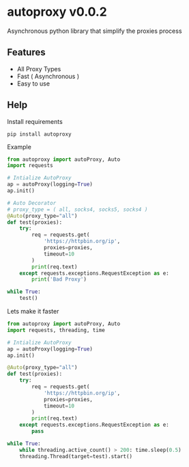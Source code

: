 # autoproxy v0.0.2
Asynchronous python library that simplify the proxies process

## Features
- All Proxy Types
- Fast ( Asynchronous )
- Easy to use

## Help

Install requirements
```
pip install autoproxy
```

Example
```python
from autoproxy import autoProxy, Auto
import requests

# Intialize AutoProxy
ap = autoProxy(logging=True)
ap.init()

# Auto Decorator
# proxy_type = ( all, socks4, socks5, socks4 )
@Auto(proxy_type="all")
def test(proxies):
    try:
        req = requests.get(
            'https://httpbin.org/ip', 
            proxies=proxies, 
            timeout=10
        )
        print(req.text)
    except requests.exceptions.RequestException as e:
        print('Bad Proxy')

while True:
    test()
```

Lets make it faster 
```python
from autoproxy import autoProxy, Auto
import requests, threading, time

# Intialize AutoProxy
ap = autoProxy(logging=True)
ap.init()

@Auto(proxy_type="all")
def test(proxies):
    try:
        req = requests.get(
            'https://httpbin.org/ip', 
            proxies=proxies, 
            timeout=10
        )
        print(req.text)
    except requests.exceptions.RequestException as e:
        pass

while True:
    while threading.active_count() > 200: time.sleep(0.5)
    threading.Thread(target=test).start()
```
